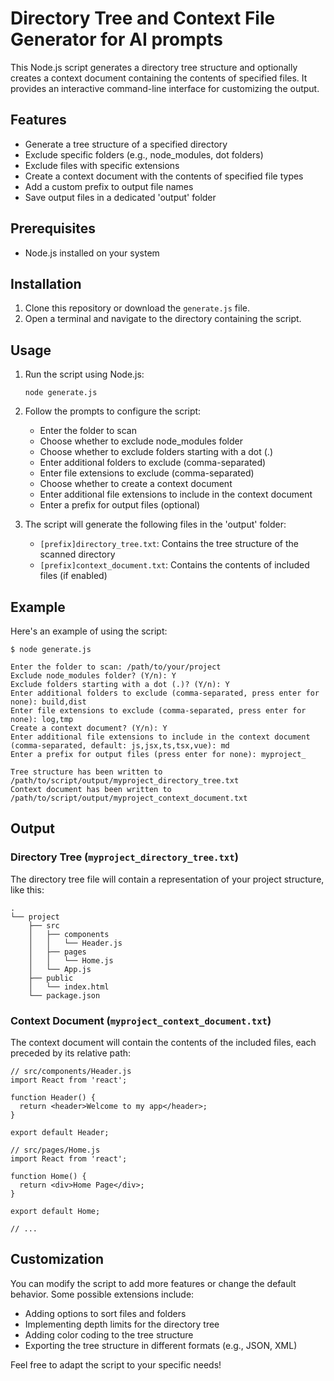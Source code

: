 # Directory Tree and Context File Generator for AI prompts
 
This Node.js script generates a directory tree structure and optionally creates a context document containing the contents of specified files. It provides an interactive command-line interface for customizing the output.

## Features

- Generate a tree structure of a specified directory
- Exclude specific folders (e.g., node_modules, dot folders)
- Exclude files with specific extensions
- Create a context document with the contents of specified file types
- Add a custom prefix to output file names
- Save output files in a dedicated 'output' folder

## Prerequisites

- Node.js installed on your system

## Installation

1. Clone this repository or download the `generate.js` file.
2. Open a terminal and navigate to the directory containing the script.

## Usage

1. Run the script using Node.js:

   ```
   node generate.js
   ```

2. Follow the prompts to configure the script:

   - Enter the folder to scan
   - Choose whether to exclude node_modules folder
   - Choose whether to exclude folders starting with a dot (.)
   - Enter additional folders to exclude (comma-separated)
   - Enter file extensions to exclude (comma-separated)
   - Choose whether to create a context document
   - Enter additional file extensions to include in the context document
   - Enter a prefix for output files (optional)

3. The script will generate the following files in the 'output' folder:
   - `[prefix]directory_tree.txt`: Contains the tree structure of the scanned directory
   - `[prefix]context_document.txt`: Contains the contents of included files (if enabled)

## Example

Here's an example of using the script:

```
$ node generate.js

Enter the folder to scan: /path/to/your/project
Exclude node_modules folder? (Y/n): Y
Exclude folders starting with a dot (.)? (Y/n): Y
Enter additional folders to exclude (comma-separated, press enter for none): build,dist
Enter file extensions to exclude (comma-separated, press enter for none): log,tmp
Create a context document? (Y/n): Y
Enter additional file extensions to include in the context document (comma-separated, default: js,jsx,ts,tsx,vue): md
Enter a prefix for output files (press enter for none): myproject_

Tree structure has been written to /path/to/script/output/myproject_directory_tree.txt
Context document has been written to /path/to/script/output/myproject_context_document.txt
```

## Output

### Directory Tree (`myproject_directory_tree.txt`)

The directory tree file will contain a representation of your project structure, like this:

```
.
└── project
    ├── src
    │   ├── components
    │   │   └── Header.js
    │   ├── pages
    │   │   └── Home.js
    │   └── App.js
    ├── public
    │   └── index.html
    └── package.json
```

### Context Document (`myproject_context_document.txt`)

The context document will contain the contents of the included files, each preceded by its relative path:

```
// src/components/Header.js
import React from 'react';

function Header() {
  return <header>Welcome to my app</header>;
}

export default Header;

// src/pages/Home.js
import React from 'react';

function Home() {
  return <div>Home Page</div>;
}

export default Home;

// ...
```

## Customization

You can modify the script to add more features or change the default behavior. Some possible extensions include:

- Adding options to sort files and folders
- Implementing depth limits for the directory tree
- Adding color coding to the tree structure
- Exporting the tree structure in different formats (e.g., JSON, XML)

Feel free to adapt the script to your specific needs!
